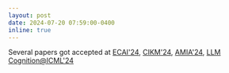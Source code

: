 ```yaml
---
layout: post
date: 2024-07-20 07:59:00-0400
inline: true
---
```



Several papers got accepted at [ECAI'24](), [CIKM'24](), [AMIA'24](), [LLM Cognition@ICML'24]()